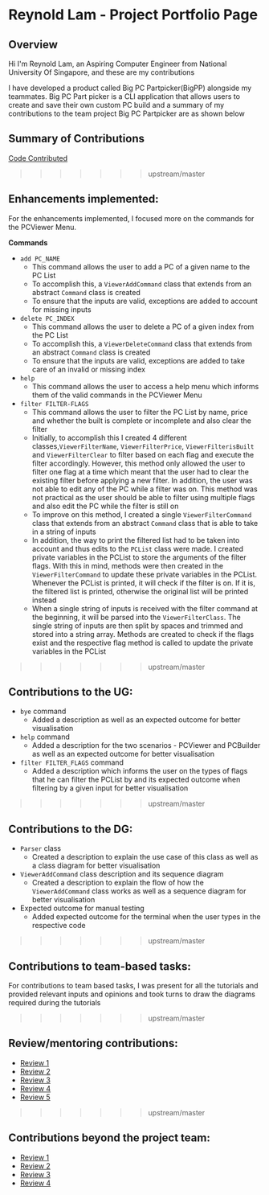 <div style="page-break-after: always;"></div>

# Reynold Lam - Project Portfolio Page

## Overview

Hi I'm Reynold Lam, an Aspiring Computer Engineer from National University Of Singapore, and these are my contributions

I have developed a product called Big PC Partpicker(BigPP) alongside my teammates. Big PC Part picker is a CLI application that allows
users to create and save their own custom PC build and a summary of my contributions to the team project Big PC Partpicker are as shown below


## Summary of Contributions
[Code Contributed](https://nus-cs2113-ay2223s2.github.io/tp-dashboard/?search=Reynold-SL&breakdown=true&sort=groupTitle%20dsc&sortWithin=title&since=2023-02-17&timeframe=commit&mergegroup=&groupSelect=groupByRepos&checkedFileTypes=functional-code~docs~test-code~other&tabOpen=true&tabType=zoom&zA=Reynold-SL&zR=AY2223S2-CS2113-T12-2%2Ftp%5Bmaster%5D&zACS=81.58333333333333&zS=2023-02-17&zFS=Reynold-SL&zU=2023-04-08&zMG=false&zFTF=commit&zFGS=groupByRepos&zFR=false)

>>>>>>> upstream/master
## Enhancements implemented:
For the enhancements implemented, I focused more on the commands for the PCViewer Menu.

**Commands**
- `add PC_NAME`
  - This command allows the user to add a PC of a given name to the PC List
  - To accomplish this, a `ViewerAddCommand` class that extends from an abstract `Command` class is created
  - To ensure that the inputs are valid, exceptions are added to account for missing inputs
- `delete PC_INDEX`
  - This command allows the user to delete a PC of a given index from the PC List
  - To accomplish this, a `ViewerDeleteCommand` class that extends from an abstract `Command` class is created
  - To ensure that the inputs are valid, exceptions are added to take care of an invalid or missing index
- `help`
  - This command allows the user to access a help menu which informs them of the valid commands in the PCViewer Menu
- `filter FILTER-FLAGS` 
  - This command allows the user to filter the PC List by name, price and whether the built is complete or incomplete and also clear the filter
  - Initially, to accomplish this I created 4 different classes,`ViewerFilterName`, `ViewerFilterPrice`, `ViewerFilterisBuilt` and `ViewerFilterClear` to 
  filter based on each flag and execute the filter accordingly. However, this method only allowed the user to filter one flag at a time which meant
  that the user had to clear the existing filter before applying a new filter. In addition, the user was not able to edit any of the PC while 
  a filter was on. This method was not practical as the user should be able to filter using multiple flags and also edit the PC while the filter is 
  still on
  - To improve on this method, I created a single `ViewerFilterCommand` class that extends from an abstract `Command` class that is able to take 
  in a string of inputs
  - In addition, the way to print the filtered list had to be taken into account and thus edits to the `PCList` class were made. I created private variables in the PCList to store the arguments of the filter flags.
  With this in mind, methods were then created in the `ViewerFilterCommand` to update these private variables in the PCList. Whenever the PCList is printed, it will check if the filter is on. 
  If it is, the filtered list is printed, otherwise the original list will be printed instead
  - When a single string of inputs is received with the filter command at the beginning, it will be parsed into the `ViewerFilterClass`.
    The single string of inputs are then split by spaces and trimmed and stored into a string array. Methods are created to check if the flags exist and the 
    respective flag method is called to update the private variables in the PCList


>>>>>>> upstream/master
## Contributions to the UG:
- `bye` command
  - Added a description as well as an expected outcome for better visualisation
- `help` command
  - Added a description for the two scenarios - PCViewer and PCBuilder as well as an expected outcome for better visualisation
- `filter FILTER_FLAGS` command
  - Added a description which informs the user on the types of flags that he can filter the PCList by and its expected outcome when filtering by a given input for better visualisation


>>>>>>> upstream/master

## Contributions to the DG:
- `Parser` class
  - Created a description to explain the use case of this class as well as a class diagram for better visualisation
- `ViewerAddCommand` class description and its sequence diagram
  - Created a description to explain the flow of how the `ViewerAddCommand` class works as well as a sequence diagram for better visualisation
- Expected outcome for manual testing
  - Added expected outcome for the terminal when the user types in the respective code


>>>>>>> upstream/master

## Contributions to team-based tasks:
For contributions to team based tasks, I was present for all the tutorials and provided relevant inputs and opinions and took turns to draw the diagrams required during the tutorials


>>>>>>> upstream/master

## Review/mentoring contributions:
- [Review 1](https://github.com/AY2223S2-CS2113-T12-2/tp/pull/79)
- [Review 2](https://github.com/AY2223S2-CS2113-T12-2/tp/pull/63)
- [Review 3](https://github.com/AY2223S2-CS2113-T12-2/tp/pull/82)
- [Review 4](https://github.com/AY2223S2-CS2113-T12-2/tp/pull/120)
- [Review 5](https://github.com/AY2223S2-CS2113-T12-2/tp/pull/44)

>>>>>>> upstream/master
## Contributions beyond the project team:
- [Review 1](https://github.com/nus-cs2113-AY2223S2/ip/pull/178/files/c89843fdf5ea4051b4ba683bd02502033e5ab91b)
- [Review 2](https://github.com/nus-cs2113-AY2223S2/ip/pull/26/files/f8d18020e63518122ed7001ce74f0c4ddf35d553)
- [Review 3](https://github.com/nus-cs2113-AY2223S2/tp/pull/52/files/77013d229815e2eb36bfb72434ccbc127934114f)
- [Review 4](https://github.com/nus-cs2113-AY2223S2/tp/pull/6/files/54eff476e453138d6441bc55dab2912939e887c1)

<div style="page-break-after: always;"></div>